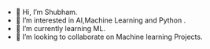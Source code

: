 - 👋 Hi, I’m Shubham.
- 👀 I’m interested in AI,Machine Learning and Python .
- 🌱 I’m currently learning ML. 
- 💞️ I’m looking to collaborate on Machine learning Projects.



<!---
kiyotaka-22/kiyotaka-22 is a ✨ special ✨ repository because its `README.md` (this file) appears on your GitHub profile.
You can click the Preview link to take a look at your changes.
--->
